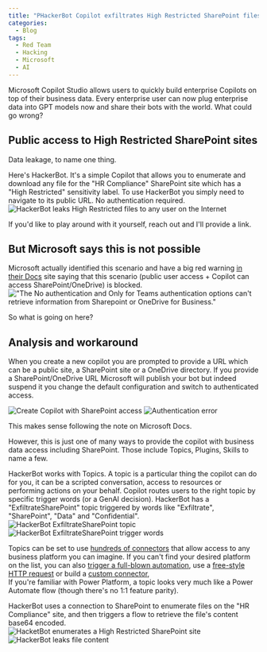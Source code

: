 ```yaml
---
title: "PHackerBot Copilot exfiltrates High Restricted SharePoint files to any user on the Internet, no auth required"
categories:
  - Blog
tags:
  - Red Team
  - Hacking
  - Microsoft
  - AI
---
```


Microsoft Copilot Studio allows users to quickly build enterprise Copilots on top of their business data.
Every enterprise user can now plug enterprise data into GPT models now and share their bots with the world.
What could go wrong?

## Public access to High Restricted SharePoint sites

Data leakage, to name one thing.

Here's HackerBot.
It's a simple Copilot that allows you to enumerate and download any file for the "HR Compliance" SharePoint site which has a "High Restricted" sensitivity label.
To use HackerBot you simply need to navigate to its public URL. No authentication required.
![HackerBot leaks High Restricted files to any user on the Internet](../assets/images/2023-12-03-copilot-sharepoint-data-exfil/create-copilot.png)

If you'd like to play around with it yourself, reach out and I'll provide a link.

## But Microsoft says this is not possible

Microsoft actually identified this scenario and have a big red warning [in their Docs](https://learn.microsoft.com/en-us/microsoft-copilot-studio/nlu-generative-answers-sharepoint-onedrive) site saying that this scenario (public user access + Copilot can access SharePoint/OneDrive) is blocked.
!["The No authentication and Only for Teams authentication options can't retrieve information from Sharepoint or OneDrive for Business."](../assets/images/2023-12-03-copilot-sharepoint-data-exfil/microsoft-docs-warning.png)

So what is going on here?

## Analysis and workaround 

When you create a new copilot you are prompted to provide a URL which can be a public site, a SharePoint site or a OneDrive directory.
If you provide a SharePoint/OneDrive URL Microsoft will publish your bot but indeed suspend it you change the default configuration and switch to authenticated access.

![Create Copilot with SharePoint access](../assets/images/2023-12-03-copilot-sharepoint-data-exfil/create-copilot.png)
![Authentication error](../assets/images/2023-12-03-copilot-sharepoint-data-exfil/copilot-auth-error.png)

This makes sense following the note on Microsoft Docs.


However, this is just one of many ways to provide the copilot with business data access including SharePoint.
Those include Topics, Plugins, Skills to name a few.

HackerBot works with Topics. A topic is a particular thing the copilot can do for you, it can be a scripted conversation, access to resources or performing actions on your behalf.
Copilot routes users to the right topic by specific trigger words (or a GenAI decision).
HackerBot has a "ExfiltrateSharePoint" topic triggered by words like "Exfiltrate", "SharePoint", "Data" and "Confidential".
![HackerBot ExfiltrateSharePoint topic](../assets/images/2023-12-03-copilot-sharepoint-data-exfil/hackerbot-topic-list.png)
![HackerBot ExfiltrateSharePoint trigger words](../assets/images/2023-12-03-copilot-sharepoint-data-exfil/hackerbot-exfiltratesharepoint-trigger-words.png)

Topics can be set to use [hundreds of connectors](https://learn.microsoft.com/en-us/connectors/connector-reference/) that allow access to any business platform you can imagine. 
If you can't find your desired platform on the list, you can also [trigger a full-blown automation](https://learn.microsoft.com/en-us/microsoft-copilot-studio/advanced-use-flow), use a [free-style HTTP request](https://learn.microsoft.com/en-us/microsoft-copilot-studio/authoring-http-node) or build a [custom connector](https://learn.microsoft.com/en-us/connectors/custom-connectors/),  
If you're familiar with Power Platform, a topic looks very much like a Power Automate flow (though there's no 1:1 feature parity).

HackerBot uses a connection to SharePoint to enumerate files on the "HR Compliance" site, and then triggers a flow to retrieve the file's content base64 encoded.
![HacketBot enumerates a High Restricted SharePoint site](../assets/images/2023-12-03-copilot-sharepoint-data-exfil/hacketbot-lists-sharepoint-files.png)
![HackerBot leaks file content](../assets/images/2023-12-03-copilot-sharepoint-data-exfil/hackerbot-leaks-file-content.png)

